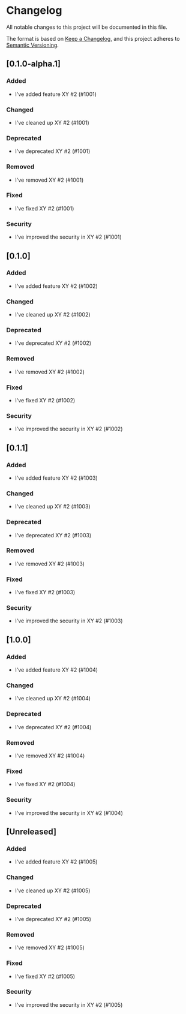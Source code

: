 # Changelog

All notable changes to this project will be documented in this file.

The format is based on [Keep a Changelog](https://keepachangelog.com/en/1.0.0/),
and this project adheres to [Semantic Versioning](https://semver.org/spec/v2.0.0.html).

<!-- EXAMPLE

## [1.0.0]

### Added

- I've added feature XY (#1000)

### Changed

- I've cleaned up XY (#1000)

### Deprecated

- I've deprecated XY (#1000)

### Removed

- I've removed XY (#1000)

### Fixed

- I've fixed XY (#1000)

### Security

- I've improved the security in XY (#1000)

-->

## [0.1.0-alpha.1]

### Added

-   I've added feature XY #2 (#1001)

### Changed

-   I've cleaned up XY #2 (#1001)

### Deprecated

-   I've deprecated XY #2 (#1001)

### Removed

-   I've removed XY #2 (#1001)

### Fixed

-   I've fixed XY #2 (#1001)

### Security

-   I've improved the security in XY #2 (#1001)

## [0.1.0]

### Added

-   I've added feature XY #2 (#1002)

### Changed

-   I've cleaned up XY #2 (#1002)

### Deprecated

-   I've deprecated XY #2 (#1002)

### Removed

-   I've removed XY #2 (#1002)

### Fixed

-   I've fixed XY #2 (#1002)

### Security

-   I've improved the security in XY #2 (#1002)

## [0.1.1]

### Added

-   I've added feature XY #2 (#1003)

### Changed

-   I've cleaned up XY #2 (#1003)

### Deprecated

-   I've deprecated XY #2 (#1003)

### Removed

-   I've removed XY #2 (#1003)

### Fixed

-   I've fixed XY #2 (#1003)

### Security

-   I've improved the security in XY #2 (#1003)

## [1.0.0]

### Added

-   I've added feature XY #2 (#1004)

### Changed

-   I've cleaned up XY #2 (#1004)

### Deprecated

-   I've deprecated XY #2 (#1004)

### Removed

-   I've removed XY #2 (#1004)

### Fixed

-   I've fixed XY #2 (#1004)

### Security

-   I've improved the security in XY #2 (#1004)

## [Unreleased]

### Added

-   I've added feature XY #2 (#1005)

### Changed

-   I've cleaned up XY #2 (#1005)

### Deprecated

-   I've deprecated XY #2 (#1005)

### Removed

-   I've removed XY #2 (#1005)

### Fixed

-   I've fixed XY #2 (#1005)

### Security

-   I've improved the security in XY #2 (#1005)
